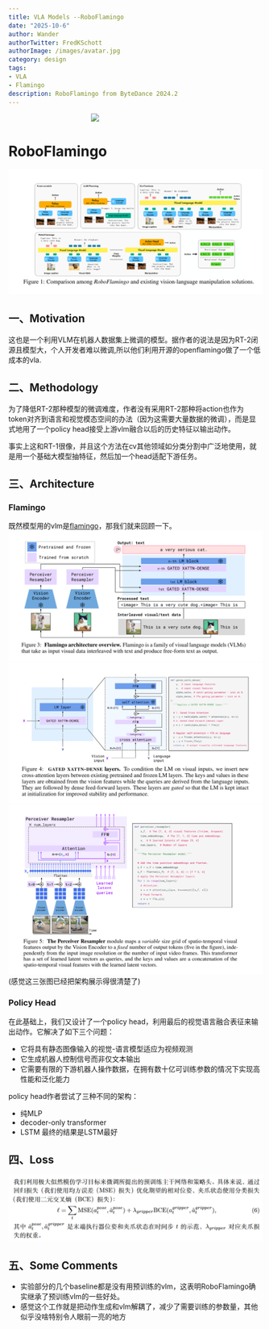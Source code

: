 ```yaml
---
title: VLA Models --RoboFlamingo
date: "2025-10-6"
author: Wander
authorTwitter: FredKSchott
authorImage: /images/avatar.jpg
category: design
tags:
- VLA
- Flamingo
description: RoboFlamingo from ByteDance 2024.2
---
```

<div style="width: 35%; margin: 0 auto;">
  <img src="https://img.freepik.com/free-vector/flamingo-cartoon-style-isolated-white-background_1308-65667.jpg?semt=ais_hybrid&w=740&q=80">
</div>

# RoboFlamingo
![roboflamingo](image-6.png)
## 一、Motivation
这也是一个利用VLM在机器人数据集上微调的模型。据作者的说法是因为RT-2闭源且模型大，个人开发者难以微调,所以他们利用开源的openflamingo做了一个低成本的vla.
## 二、Methodology
为了降低RT-2那种模型的微调难度，作者没有采用RT-2那种将action也作为token对齐到语言和视觉模态空间的办法（因为这需要大量数据的微调），而是显式地用了一个policy head接受上游vlm融合以后的历史特征以输出动作。

事实上这和RT-1很像，并且这个方法在cv其他领域如分类分割中广泛地使用，就是用一个基础大模型抽特征，然后加一个head适配下游任务。
## 三、Architecture
### Flamingo
既然模型用的vlm是[flamingo](https://arxiv.org/pdf/2204.14198)，那我们就来回顾一下。
![overview](image-7.png)
![ GATED XATTN-DENSE layers](image-8.png)
![resampler](image-9.png)
(感觉这三张图已经把架构展示得很清楚了)

### Policy Head
在此基础上，我们又设计了一个policy head，利用最后的视觉语言融合表征来输出动作。它解决了如下三个问题：
- 它将具有静态图像输入的视觉-语言模型适应为视频观测
- 它生成机器人控制信号而非仅文本输出
- 它需要有限的下游机器人操作数据，在拥有数十亿可训练参数的情况下实现高性能和泛化能力

policy head作者尝试了三种不同的架构：
- 纯MLP
- decoder-only transformer
- LSTM
最终的结果是LSTM最好
## 四、Loss
![loss](image-10.png)

## 五、Some Comments
- 实验部分的几个baseline都是没有用预训练的vlm，这表明RoboFlamingo确实继承了预训练vlm的一些好处。
- 感觉这个工作就是把动作生成和vlm解耦了，减少了需要训练的参数量，其他似乎没啥特别令人眼前一亮的地方